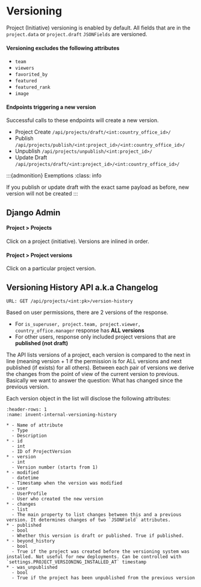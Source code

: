 # Versioning
Project (Initiative) versioning is enabled by default.
All fields that are in the `project.data` or `project.draft` `JSONFields` are versioned.

#### Versioning excludes the following attributes
- `team`
- `viewers`
- `favorited_by`
- `featured`
- `featured_rank`
- `image`

#### Endpoints triggering a new version
Successful calls to these endpoints will create a new version.
- Project Create `/api/projects/draft/<int:country_office_id>/`
- Publish `/api/projects/publish/<int:project_id>/<int:country_office_id>/`
- Unpublish `/api/projects/unpublish/<int:project_id>/`
- Update Draft `/api/projects/draft/<int:project_id>/<int:country_office_id>/`

:::{admonition} Exemptions
:class: info

If you publish or update draft with the exact same payload as before, new version will not be created
:::

## Django Admin

#### Project > Projects
Click on a project (initiative). Versions are inlined in order.

#### Project > Project versions
Click on a particular project version.

## Versioning History API a.k.a Changelog
`URL: GET /api/projects/<int:pk>/version-history`

Based on user permissions, there are 2 versions of the response.
- For `is_superuser, project.team, project.viewer, country_office.manager` response has **ALL versions**
- For other users, response only included project versions that are **published (not draft)**

The API lists versions of a project, each version is compared to the next in line (meaning version + 1 if
the permission is for ALL versions and next published (if exists) for all others).
Between each pair of versions we derive the changes from the point of view of the current version to previous. 
Basically we want to answer the question: What has changed since the previous version.

Each version object in the list will disclose the following attributes:
```{list-table} Versioning History Response attributes
:header-rows: 1
:name: invent-internal-versioning-history

* - Name of attribute
  - Type
  - Description
* - id
  - int
  - ID of ProjectVersion
* - version
  - int
  - Version number (starts from 1)
* - modified
  - datetime
  - Timestamp when the version was modified
* - user
  - UserProfile
  - User who created the new version
* - changes
  - list
  - The main property to list changes between this and a previous version. It determines changes of two `JSONField` attributes.
* - published
  - bool 
  - Whether this version is draft or published. True if published.
* - beyond_history
  - bool
  - True if the project was created before the versioning system was installed. Not useful for new deployments. Can be controlled with `settings.PROJECT_VERSIONING_INSTALLED_AT` timestamp
* - was_unpublished
  - bool
  - True if the project has been unpublished from the previous version
```